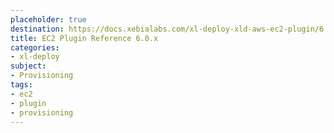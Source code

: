 ```yaml
---
placeholder: true
destination: https://docs.xebialabs.com/xl-deploy-xld-aws-ec2-plugin/6.0.x/ec2PluginManual.html
title: EC2 Plugin Reference 6.0.x
categories:
- xl-deploy
subject:
- Provisioning
tags:
- ec2
- plugin
- provisioning
---
```


